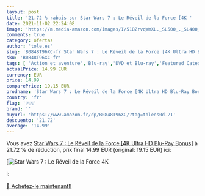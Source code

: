 ```yaml
---
layout: post
title: '21.72 % rabais sur Star Wars 7 : Le Réveil de la Force [4K '
date: 2021-11-02 22:24:08
image: 'https://m.media-amazon.com/images/I/51BZrvqWmXL._SL500_._SL400_.jpg'
comments: true
category: ofertas
author: 'tole.es'
slug: 'B0848T96XC-fr Star Wars 7 : Le Réveil de la Force [4K Ultra HD Blu-Ray...'
sku: 'B0848T96XC-fr'
tags: [ 'Action et aventure','Blu-ray','DVD et Blu-ray','Featured Categories','Films','Horreur et épouvante','Science-fiction', ]
actualPrice: 14.99 EUR
currency: EUR
price: 14.99
comparePrice: 19.15 EUR
prodname: 'Star Wars 7 : Le Réveil de la Force [4K Ultra HD Blu-Ray Bonus]'
country: 'fr'
flag: '🇫🇷'
brand: ''
buyurl: 'https://www.amazon.fr/dp/B0848T96XC/?tag=tolees0d-21'
descuento: '21.72'
average: '14.99'
---
```


Vous avez [Star Wars 7 : Le Réveil de la Force [4K Ultra HD Blu-Ray Bonus]](https://www.amazon.fr/dp/B0848T96XC/?tag=tolees0d-21)  à  21.72 % de réduction, prix final  14.99 EUR (original: 19.15 EUR) ici:

[![Star Wars 7 : Le Réveil de la Force [4K ](https://m.media-amazon.com/images/I/51BZrvqWmXL._SL500_._SL400_.jpg)](https://www.amazon.fr/dp/B0848T96XC/?tag=tolees0d-21)

ℹ️:


[🛒 Achetez-le maintenant!!](https://www.amazon.fr/dp/B0848T96XC/?tag=tolees0d-21)
